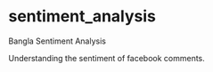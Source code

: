 # sentiment_analysis

Bangla Sentiment Analysis

Understanding the sentiment of facebook comments.

